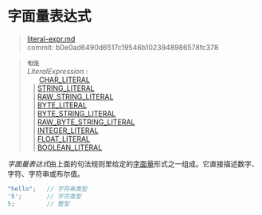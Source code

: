 # 字面量表达式

>[literal-expr.md](https://github.com/rust-lang/reference/blob/master/src/expressions/literal-expr.md)\
>commit: b0e0ad6490d6517c19546b1023948986578fc378

> **<sup>句法</sup>**\
> _LiteralExpression_ :\
> &nbsp;&nbsp; &nbsp;&nbsp; [CHAR_LITERAL]\
> &nbsp;&nbsp; | [STRING_LITERAL]\
> &nbsp;&nbsp; | [RAW_STRING_LITERAL]\
> &nbsp;&nbsp; | [BYTE_LITERAL]\
> &nbsp;&nbsp; | [BYTE_STRING_LITERAL]\
> &nbsp;&nbsp; | [RAW_BYTE_STRING_LITERAL]\
> &nbsp;&nbsp; | [INTEGER_LITERAL]\
> &nbsp;&nbsp; | [FLOAT_LITERAL]\
> &nbsp;&nbsp; | [BOOLEAN_LITERAL]

*字面量表达式*由上面的句法规则里给定的[字面量](../tokens.md#字面量)形式之一组成。它直接描述数字、字符、字符串或布尔值。

```rust
"hello";   // 字符串类型
'5';       // 字符类型
5;         // 整型
```

[CHAR_LITERAL]: ../tokens.md#字符字面量
[STRING_LITERAL]: ../tokens.md#字符串字面量
[RAW_STRING_LITERAL]: ../tokens.md#原生字符串字面量
[BYTE_LITERAL]: ../tokens.md#字节字面量
[BYTE_STRING_LITERAL]: ../tokens.md#字节串字面量
[RAW_BYTE_STRING_LITERAL]: ../tokens.md#原生字节串字面量
[INTEGER_LITERAL]: ../tokens.md#整型字面量
[FLOAT_LITERAL]: ../tokens.md#浮点型字面量
[BOOLEAN_LITERAL]: ../tokens.md#布尔型字面量
